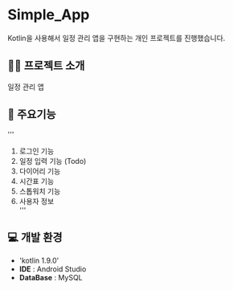 # Simple_App
Kotlin을 사용해서 일정 관리 앱을 구현하는 개인 프로젝트를 진행했습니다.   
    
    
## 👨‍🏫 프로젝트 소개
일정 관리 앱

## 📌 주요기능
'''
1. 로그인 기능
2. 일정 입력 기능 (Todo)
3. 다이어리 기능
4. 시간표 기능
5. 스톱워치 기능
6. 사용자 정보   
'''
## 💻 개발 환경   
- 'kotlin 1.9.0'
- **IDE** : Android Studio
- **DataBase** : MySQL

